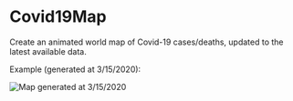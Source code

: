 # Covid19Map
Create an animated world map of Covid-19 cases/deaths, updated to the latest available data.


Example (generated at 3/15/2020):


![Map generated at 3/15/2020](animated.gif)

